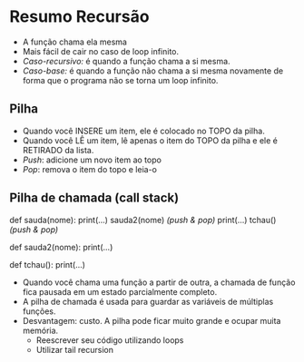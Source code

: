 # Resumo Recursão

- A função chama ela mesma
- Mais fácil de cair no caso de loop infinito.
- *Caso-recursivo:* é quando a função chama a si mesma.
- *Caso-base:* é quando a função não chama a si mesma novamente de forma que o programa não se torna um loop infinito.

## Pilha

- Quando você INSERE um item, ele é colocado no TOPO da pilha.
- Quando você LÊ um item, lê apenas o item do TOPO da pilha e ele é RETIRADO da lista.
- *Push*: adicione um novo item ao topo
- *Pop*: remova o item do topo e leia-o

## Pilha de chamada (call stack)

def sauda(nome):
    print(...)
    sauda2(nome)  *(push & pop)*
    print(...)
    tchau() *(push & pop)*

def sauda2(nome):
    print(...)

def tchau():
    print(...)

- Quando você chama uma função a partir de outra, a chamada de função fica pausada em um estado parcialmente completo.
- A pilha de chamada é usada para guardar as variáveis de múltiplas funções.
- Desvantagem: custo. A pilha pode ficar muito grande e ocupar muita memória.
    - Reescrever seu código utilizando loops
    - Utilizar tail recursion